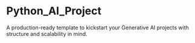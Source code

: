 # Python_AI_Project
A production-ready template to kickstart your Generative AI projects with structure and scalability in mind.
